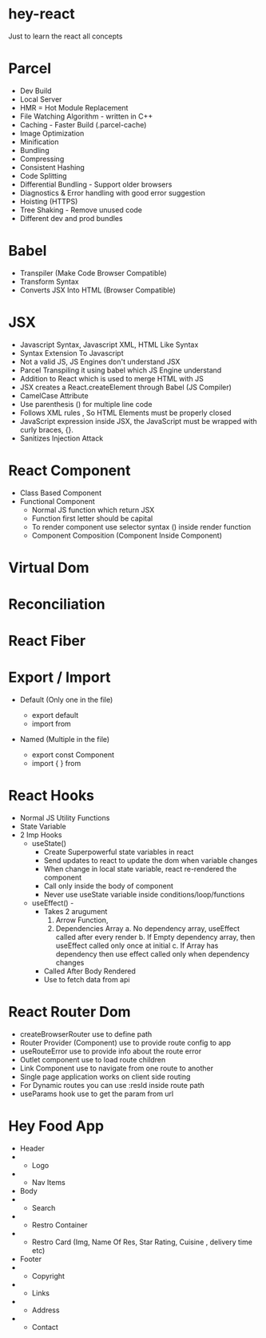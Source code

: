# hey-react
Just to learn the react all concepts


# Parcel
- Dev Build
- Local Server
- HMR = Hot Module Replacement
- File Watching Algorithm - written in C++
- Caching - Faster Build (.parcel-cache)
- Image Optimization
- Minification
- Bundling
- Compressing
- Consistent Hashing
- Code Splitting
- Differential Bundling - Support older browsers
- Diagnostics & Error handling with good error suggestion
- Hoisting (HTTPS)
- Tree Shaking - Remove unused code 
- Different  dev and prod bundles

# Babel
- Transpiler (Make Code Browser Compatible)
- Transform Syntax
- Converts JSX Into HTML (Browser Compatible)

# JSX
- Javascript Syntax, Javascript XML, HTML Like Syntax
- Syntax Extension To Javascript
- Not a valid JS, JS Engines don't understand JSX
- Parcel Transpiling it using babel which JS Engine understand
- Addition to React which is used to merge HTML with JS
- JSX creates a React.createElement through Babel (JS Compiler)
- CamelCase Attribute
- Use parenthesis () for multiple line code
- Follows XML rules , So HTML Elements must be properly closed
- JavaScript expression inside JSX, the JavaScript must be wrapped with curly braces, {}.
- Sanitizes Injection Attack

# React Component
- Class Based Component
- Functional Component
    - Normal JS function which return JSX
    - Function first letter should be capital
    - To render component use selector syntax (<ComponentName />) inside render function
    - Component Composition (Component Inside Component)

# Virtual Dom 
# Reconciliation
# React Fiber

# Export / Import
 - Default (Only one in the file)
    - export default <Component>
    - import <Component> from <path>

 - Named (Multiple in the file)
    - export const Component
    - import { <Component> } from <path>

# React Hooks
- Normal JS Utility Functions
- State Variable
- 2 Imp Hooks
    - useState() 
        - Create Superpowerful state variables in react
        - Send updates to react to update the dom when variable changes
        - When change in local state variable, react re-rendered the component
        - Call only inside the body of component
        - Never use useState variable inside conditions/loop/functions
    - useEffect() -
        - Takes 2 arugument
            1. Arrow Function, 
            2. Dependencies Array
                a. No dependency array, useEffect called after every render
                b. If Empty dependency array, then useEffect called only once at initial
                c. If Array has dependency then use effect called only when dependency changes
        - Called After Body Rendered
        - Use to fetch data from api

# React Router Dom
- createBrowserRouter use to define path
- Router Provider (Component) use to provide route config to app
- useRouteError use to provide info about the route error
- Outlet component use to load route children 
- Link Component use to navigate from one route to another
- Single page application works on client side routing
- For Dynamic routes you can use :resId inside route path
- useParams hook use to get the param from url

# Hey Food App
 * Header
 *  - Logo
 *  - Nav Items
 * Body
 *  - Search
 *  - Restro Container
 *    - Restro Card (Img, Name Of Res, Star Rating, Cuisine , delivery time etc)
 * Footer
 *  - Copyright
 *  - Links
 *  - Address
 *  - Contact
